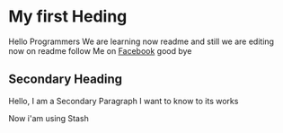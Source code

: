 # My first Heding

Hello Programmers We are learning now readme and still we are editing now on readme
follow Me on [Facebook](https://facebook.com/yusufabdullah) good bye

## Secondary Heading

Hello, I am a Secondary Paragraph I want to know to its works

Now i'am using Stash
